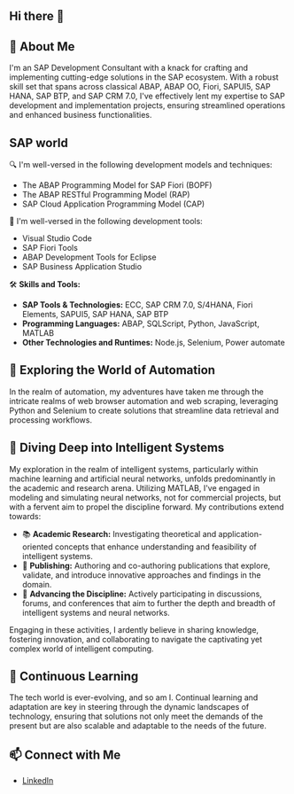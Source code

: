 ## Hi there 👋 

## 🚀 About Me
I'm an SAP Development Consultant with a knack for crafting and implementing cutting-edge solutions in the SAP ecosystem. With a robust skill set that spans across classical ABAP, ABAP OO, Fiori, SAPUI5, SAP HANA, SAP BTP, and SAP CRM 7.0, I've effectively lent my expertise to SAP development and implementation projects, ensuring streamlined operations and enhanced business functionalities.

## SAP world
🔍 I'm well-versed in the following development models and techniques:
- The ABAP Programming Model for SAP Fiori (BOPF)
- The ABAP RESTful Programming Model (RAP)
- SAP Cloud Application Programming Model (CAP)

 🔧 I'm well-versed in the following development tools:
- Visual Studio Code
- SAP Fiori Tools
- ABAP Development Tools for Eclipse
- SAP Business Application Studio

🛠 **Skills and Tools:**
- **SAP Tools & Technologies:** ECC, SAP CRM 7.0, S/4HANA, Fiori Elements, SAPUI5, SAP HANA, SAP BTP
- **Programming Languages:** ABAP, SQLScript, Python, JavaScript, MATLAB
- **Other Technologies and Runtimes:** Node.js, Selenium, Power automate 

## 🤖 Exploring the World of Automation
In the realm of automation, my adventures have taken me through the intricate realms of web browser automation and web scraping, leveraging Python and Selenium to create solutions that streamline data retrieval and processing workflows. 

## 🧠 Diving Deep into Intelligent Systems
My exploration in the realm of intelligent systems, particularly within machine learning and artificial neural networks, unfolds predominantly in the academic and research arena. Utilizing MATLAB, I've engaged in modeling and simulating neural networks, not for commercial projects, but with a fervent aim to propel the discipline forward. My contributions extend towards:
- 📚 **Academic Research:** Investigating theoretical and application-oriented concepts that enhance understanding and feasibility of intelligent systems.
- 📘 **Publishing:** Authoring and co-authoring publications that explore, validate, and introduce innovative approaches and findings in the domain.
- 🚀 **Advancing the Discipline:** Actively participating in discussions, forums, and conferences that aim to further the depth and breadth of intelligent systems and neural networks.

Engaging in these activities, I ardently believe in sharing knowledge, fostering innovation, and collaborating to navigate the captivating yet complex world of intelligent computing.


## 🌱 Continuous Learning
The tech world is ever-evolving, and so am I. Continual learning and adaptation are key in steering through the dynamic landscapes of technology, ensuring that solutions not only meet the demands of the present but are also scalable and adaptable to the needs of the future.

## 📫 Connect with Me
- [LinkedIn](https://www.linkedin.com/in/fredrickmumali/)

